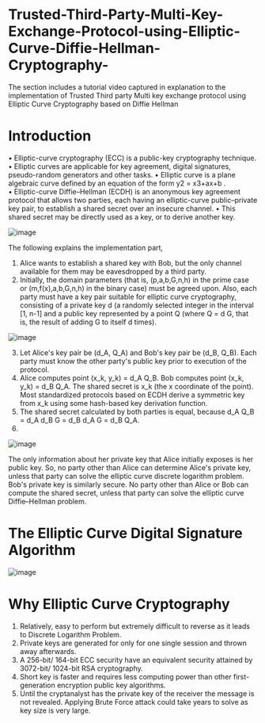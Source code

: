 # Trusted-Third-Party-Multi-Key-Exchange-Protocol-using-Elliptic-Curve-Diffie-Hellman-Cryptography-

The section includes a tutorial video captured in explanation to the implementation of Trusted Third party Multi key exchange protocol using Elliptic Curve Cryptography based on Diffie Hellman

# Introduction
•	Elliptic-curve cryptography (ECC) is a public-key cryptography technique. 
•	Elliptic curves are applicable for key agreement, digital signatures, pseudo-random generators and other tasks.
•	Elliptic curve is a plane algebraic curve defined by an equation of the form y2  = x3+ax+b .  
•	Elliptic-curve Diffie–Hellman (ECDH) is an anonymous key agreement protocol that allows two parties, each having an elliptic-curve public–private key pair, to establish a shared secret over an insecure channel.
•	This shared secret may be directly used as a key, or to derive another key.

![image](https://user-images.githubusercontent.com/30871627/169285881-2c6cdcdc-e92e-4fc8-a6a8-d840e31e2cdc.png)

The following explains the implementation part,

1. Alice wants to establish a shared key with Bob, but the only channel available for them may be eavesdropped by a third party. 
2. Initially, the domain parameters (that is, (p,a,b,G,n,h) in the prime case or (m,f(x),a,b,G,n,h) in the binary case) must be agreed upon. Also, each party must have a key pair suitable for elliptic curve cryptography, consisting of a private key d (a randomly selected integer in the interval [1, n-1] and a public key represented by a point Q (where Q = d G, that is, the result of adding G to itself d times).

![image](https://user-images.githubusercontent.com/30871627/169286008-ffd47145-99d9-4c7a-8f42-adc260a1fede.png)

3. Let Alice's key pair be (d_A, Q_A) and Bob's key pair be (d_B, Q_B). Each party must know the other party's public key prior to execution of the protocol.
4. Alice computes point (x_k, y_k) = d_A Q_B. Bob computes point (x_k, y_k) = d_B Q_A. The shared secret is x_k (the x coordinate of the point). Most standardized protocols based on ECDH derive a symmetric key from x_k using some hash-based key derivation function.
5. The shared secret calculated by both parties is equal, because d_A Q_B = d_A d_B G = d_B d_A G = d_B Q_A.
6. 
![image](https://user-images.githubusercontent.com/30871627/169285532-65ba25d4-f1c8-4fee-b60e-a75fbce2e8a7.png)

The only information about her private key that Alice initially exposes is her public key. So, no party other than Alice can determine Alice's private key, unless that party can solve the elliptic curve discrete logarithm problem. Bob's private key is similarly secure. No party other than Alice or Bob can compute the shared secret, unless that party can solve the elliptic curve Diffie–Hellman problem.

# The Elliptic Curve Digital Signature Algorithm

![image](https://user-images.githubusercontent.com/30871627/169286692-ee5654fd-5bb6-4b59-a8df-28f6885d62d7.png)

# Why Elliptic Curve Cryptography

1. Relatively, easy to perform but extremely difficult to reverse as it leads to Discrete Logarithm Problem.
2. Private keys are generated for only for one single session and thrown away afterwards.
3. A 256-bit/ 164-bit ECC security have an equivalent security attained by 3072-bit/ 1024-bit RSA cryptography.
4. Short key is faster and requires less computing power than other first- generation encryption public key algorithms.
5. Until the cryptanalyst has the private key of the receiver the message is not revealed. Applying Brute Force attack could take years to solve as key size is very large. 






